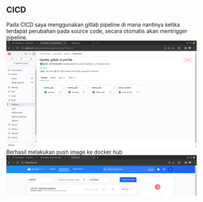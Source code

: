 ## CICD

Pada CICD saya menggunakan gitlab pipeline di mana nantinya ketika terdapat perubahan pada source code, secara otomatis akan mentrigger pipeline.
![alt text](../images/gitlab-pipeline.png)
Berhasil melakukan push image ke docker hub
![alt text](../images/docker-hub.png)